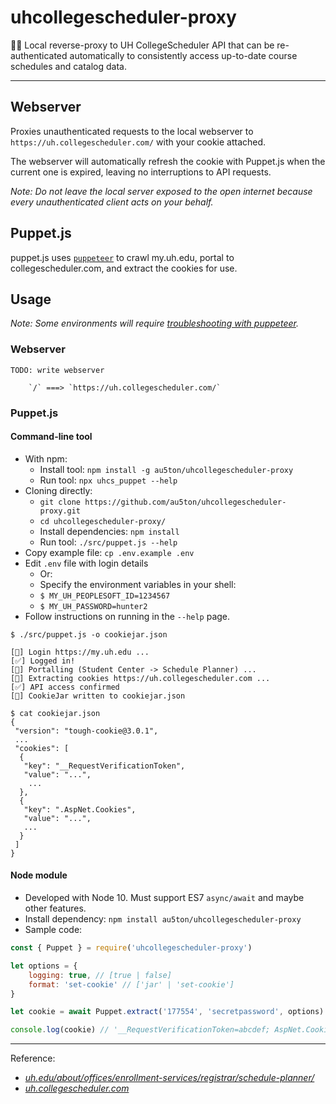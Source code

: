 uhcollegescheduler-proxy
========================
📅📡 Local reverse-proxy to UH CollegeScheduler API that can be re-authenticated automatically to consistently access up-to-date course schedules and catalog data.

<hr>

## Webserver

Proxies unauthenticated requests to the local webserver to `https://uh.collegescheduler.com/` with your cookie attached.

The webserver will automatically refresh the cookie with Puppet.js when the current one is expired, leaving no interruptions to API requests.

_Note: Do not leave the local server exposed to the open internet because every unauthenticated client acts on your behalf._

## Puppet.js
puppet.js uses [`puppeteer`](https://github.com/GoogleChrome/puppeteer/) to crawl my.uh.edu, portal to collegescheduler.com, and extract the cookies for use.



## Usage

_Note: Some environments will require [troubleshooting with puppeteer](https://github.com/GoogleChrome/puppeteer/blob/master/docs/troubleshooting.md)._

### Webserver

```
TODO: write webserver

    `/` ===> `https://uh.collegescheduler.com/`

```

### Puppet.js

#### Command-line tool
- With npm:
    - Install tool: `npm install -g au5ton/uhcollegescheduler-proxy`
    - Run tool: `npx uhcs_puppet --help`
- Cloning directly:
    - `git clone https://github.com/au5ton/uhcollegescheduler-proxy.git`
    - `cd uhcollegescheduler-proxy/`
    - Install dependencies: `npm install`
    - Run tool: `./src/puppet.js --help`
- Copy example file: `cp .env.example .env`
- Edit `.env` file with login details
    - Or:
    - Specify the environment variables in your shell:
    - `$ MY_UH_PEOPLESOFT_ID=1234567`
    - `$ MY_UH_PASSWORD=hunter2`
- Follow instructions on running in the `--help` page.

```
$ ./src/puppet.js -o cookiejar.json

[💬] Login https://my.uh.edu ...
[✅] Logged in!
[💬] Portalling (Student Center -> Schedule Planner) ...
[📝] Extracting cookies https://uh.collegescheduler.com ...
[✅] API access confirmed
[🍪] CookieJar written to cookiejar.json

$ cat cookiejar.json
{
 "version": "tough-cookie@3.0.1",
 ...
 "cookies": [
  {
   "key": "__RequestVerificationToken",
   "value": "...",
    ...
  },
  {
   "key": ".AspNet.Cookies",
   "value": "...",
   ...
  }
 ]
}
```

#### Node module
- Developed with Node 10. Must support ES7 `async/await` and maybe other features.
- Install dependency: `npm install au5ton/uhcollegescheduler-proxy`
- Sample code:

```javascript
const { Puppet } = require('uhcollegescheduler-proxy')

let options = {
    logging: true, // [true | false]
    format: 'set-cookie' // ['jar' | 'set-cookie']
}

let cookie = await Puppet.extract('177554', 'secretpassword', options)

console.log(cookie) // '__RequestVerificationToken=abcdef; AspNet.Cookies=uvwxyz'
```

<hr>

Reference:
- _[uh.edu/about/offices/enrollment-services/registrar/schedule-planner/](https://www.uh.edu/about/offices/enrollment-services/registrar/schedule-planner/)_
- _[uh.collegescheduler.com](https://uh.collegescheduler.com/)_
